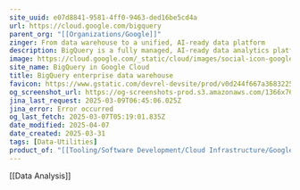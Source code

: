 ```yaml
---
site_uuid: e07d8841-9581-4ff0-9463-ded16be5cd4a
url: https://cloud.google.com/bigquery
parent_org: "[[Organizations/Google]]"
zinger: From data warehouse to a unified, AI-ready data platform
description: BigQuery is a fully managed, AI-ready data analytics platform that helps you maximize value from your data and is designed to be multi-engine, multi-format, and multi-cloud.
image: https://cloud.google.com/_static/cloud/images/social-icon-google-cloud-1200-630.png
site_name: BigQuery in Google Cloud
title: BigQuery enterprise data warehouse
favicon: https://www.gstatic.com/devrel-devsite/prod/v0d244f667a3683225cca86d0ecf9b9b81b1e734e55a030bdcd3f3094b835c987/cloud/images/favicons/onecloud/favicon.ico
og_screenshot_url: https://og-screenshots-prod.s3.amazonaws.com/1366x768/80/false/2d032dc582689e8c0ecea7fc7bfa31899935ccda141d15f853627492ec5e02ab.jpeg
jina_last_request: 2025-03-09T06:45:06.025Z
jina_error: Error occurred
og_last_fetch: 2025-03-07T05:19:01.835Z
date_modified: 2025-04-07
date_created: 2025-03-31
tags: [Data-Utilities]
product_of: "[[Tooling/Software Development/Cloud Infrastructure/Google Cloud|Google Cloud]]"
---
```









[[Data Analysis]]
